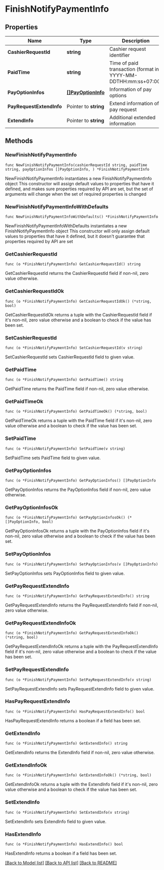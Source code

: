 # FinishNotifyPaymentInfo

## Properties

Name | Type | Description | Notes
------------ | ------------- | ------------- | -------------
**CashierRequestId** | **string** | Cashier request identifier | 
**PaidTime** | **string** | Time of paid transaction (format in YYYY-MM-DDTHH:mm:ss+07:00) | 
**PayOptionInfos** | [**[]PayOptionInfo**](PayOptionInfo.md) | Information of pay options | 
**PayRequestExtendInfo** | Pointer to **string** | Extend information of pay request | [optional] 
**ExtendInfo** | Pointer to **string** | Additional extended information | [optional] 

## Methods

### NewFinishNotifyPaymentInfo

`func NewFinishNotifyPaymentInfo(cashierRequestId string, paidTime string, payOptionInfos []PayOptionInfo, ) *FinishNotifyPaymentInfo`

NewFinishNotifyPaymentInfo instantiates a new FinishNotifyPaymentInfo object
This constructor will assign default values to properties that have it defined,
and makes sure properties required by API are set, but the set of arguments
will change when the set of required properties is changed

### NewFinishNotifyPaymentInfoWithDefaults

`func NewFinishNotifyPaymentInfoWithDefaults() *FinishNotifyPaymentInfo`

NewFinishNotifyPaymentInfoWithDefaults instantiates a new FinishNotifyPaymentInfo object
This constructor will only assign default values to properties that have it defined,
but it doesn't guarantee that properties required by API are set

### GetCashierRequestId

`func (o *FinishNotifyPaymentInfo) GetCashierRequestId() string`

GetCashierRequestId returns the CashierRequestId field if non-nil, zero value otherwise.

### GetCashierRequestIdOk

`func (o *FinishNotifyPaymentInfo) GetCashierRequestIdOk() (*string, bool)`

GetCashierRequestIdOk returns a tuple with the CashierRequestId field if it's non-nil, zero value otherwise
and a boolean to check if the value has been set.

### SetCashierRequestId

`func (o *FinishNotifyPaymentInfo) SetCashierRequestId(v string)`

SetCashierRequestId sets CashierRequestId field to given value.


### GetPaidTime

`func (o *FinishNotifyPaymentInfo) GetPaidTime() string`

GetPaidTime returns the PaidTime field if non-nil, zero value otherwise.

### GetPaidTimeOk

`func (o *FinishNotifyPaymentInfo) GetPaidTimeOk() (*string, bool)`

GetPaidTimeOk returns a tuple with the PaidTime field if it's non-nil, zero value otherwise
and a boolean to check if the value has been set.

### SetPaidTime

`func (o *FinishNotifyPaymentInfo) SetPaidTime(v string)`

SetPaidTime sets PaidTime field to given value.


### GetPayOptionInfos

`func (o *FinishNotifyPaymentInfo) GetPayOptionInfos() []PayOptionInfo`

GetPayOptionInfos returns the PayOptionInfos field if non-nil, zero value otherwise.

### GetPayOptionInfosOk

`func (o *FinishNotifyPaymentInfo) GetPayOptionInfosOk() (*[]PayOptionInfo, bool)`

GetPayOptionInfosOk returns a tuple with the PayOptionInfos field if it's non-nil, zero value otherwise
and a boolean to check if the value has been set.

### SetPayOptionInfos

`func (o *FinishNotifyPaymentInfo) SetPayOptionInfos(v []PayOptionInfo)`

SetPayOptionInfos sets PayOptionInfos field to given value.


### GetPayRequestExtendInfo

`func (o *FinishNotifyPaymentInfo) GetPayRequestExtendInfo() string`

GetPayRequestExtendInfo returns the PayRequestExtendInfo field if non-nil, zero value otherwise.

### GetPayRequestExtendInfoOk

`func (o *FinishNotifyPaymentInfo) GetPayRequestExtendInfoOk() (*string, bool)`

GetPayRequestExtendInfoOk returns a tuple with the PayRequestExtendInfo field if it's non-nil, zero value otherwise
and a boolean to check if the value has been set.

### SetPayRequestExtendInfo

`func (o *FinishNotifyPaymentInfo) SetPayRequestExtendInfo(v string)`

SetPayRequestExtendInfo sets PayRequestExtendInfo field to given value.

### HasPayRequestExtendInfo

`func (o *FinishNotifyPaymentInfo) HasPayRequestExtendInfo() bool`

HasPayRequestExtendInfo returns a boolean if a field has been set.

### GetExtendInfo

`func (o *FinishNotifyPaymentInfo) GetExtendInfo() string`

GetExtendInfo returns the ExtendInfo field if non-nil, zero value otherwise.

### GetExtendInfoOk

`func (o *FinishNotifyPaymentInfo) GetExtendInfoOk() (*string, bool)`

GetExtendInfoOk returns a tuple with the ExtendInfo field if it's non-nil, zero value otherwise
and a boolean to check if the value has been set.

### SetExtendInfo

`func (o *FinishNotifyPaymentInfo) SetExtendInfo(v string)`

SetExtendInfo sets ExtendInfo field to given value.

### HasExtendInfo

`func (o *FinishNotifyPaymentInfo) HasExtendInfo() bool`

HasExtendInfo returns a boolean if a field has been set.


[[Back to Model list]](../README.md#documentation-for-models) [[Back to API list]](../README.md#documentation-for-api-endpoints) [[Back to README]](../README.md)


